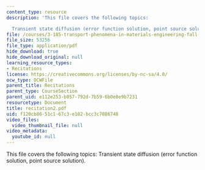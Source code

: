 ```yaml
---
content_type: resource
description: 'This file covers the following topics:

  Transient state diffusion (error function solution, point source solution).'
file: /courses/3-185-transport-phenomena-in-materials-engineering-fall-2003/f120cb8651c167c3e102bcc3c7086748_recitation2.pdf
file_size: 53256
file_type: application/pdf
hide_download: true
hide_download_original: null
learning_resource_types:
- Recitations
license: https://creativecommons.org/licenses/by-nc-sa/4.0/
ocw_type: OCWFile
parent_title: Recitations
parent_type: CourseSection
parent_uid: e112e253-b057-792d-7b59-6b0e8e9b7231
resourcetype: Document
title: recitation2.pdf
uid: f120cb86-51c1-67c3-e102-bcc3c7086748
video_files:
  video_thumbnail_file: null
video_metadata:
  youtube_id: null
---
```

This file covers the following topics:
Transient state diffusion (error function solution, point source solution).